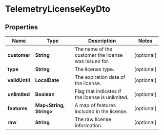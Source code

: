 

# TelemetryLicenseKeyDto

## Properties

Name | Type | Description | Notes
------------ | ------------- | ------------- | -------------
**customer** | **String** | The name of the customer the license was issued for. |  [optional]
**type** | **String** | The license type. |  [optional]
**validUntil** | **LocalDate** | The expiration date of the license. |  [optional]
**unlimited** | **Boolean** | Flag that indicates if the license is unlimited. |  [optional]
**features** | **Map&lt;String, String&gt;** | A map of features included in the license. |  [optional]
**raw** | **String** | The raw license information. |  [optional]



